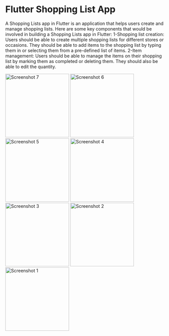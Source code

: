 # Flutter Shopping List App

A Shopping Lists app in Flutter is an application that helps users create and manage shopping lists. Here are some key components that would be involved in building a Shopping Lists app in Flutter:
1-Shopping list creation: Users should be able to create multiple shopping lists for different stores or occasions. They should be able to add items to the shopping list by typing them in or selecting them from a pre-defined list of items.
2-Item management: Users should be able to manage the items on their shopping list by marking them as completed or deleting them. They should also be able to edit the quantity.



  <img src="https://github.com/ahmedyaser12/Shopping_Lists/assets/129339360/58f9a087-fc06-4026-baa1-5c8ff238e70d" alt="Screenshot 7" width="200">
  <img src="https://github.com/ahmedyaser12/Shopping_Lists/assets/129339360/cced04b1-6759-4407-8ae4-87fc2a63c79f" alt="Screenshot 6" width="200">
  <img src="https://github.com/ahmedyaser12/Shopping_Lists/assets/129339360/361e3ea9-fbaa-4610-bfe2-01f304104132" alt="Screenshot 5" width="200">
  <img src="https://github.com/ahmedyaser12/Shopping_Lists/assets/129339360/99b47f63-fea5-4600-8211-4844b2173074" alt="Screenshot 4" width="200">
  <img src="https://github.com/ahmedyaser12/Shopping_Lists/assets/129339360/107e5105-57d4-41cc-b19f-81d5f865efa9" alt="Screenshot 3" width="200">
  <img src="https://github.com/ahmedyaser12/Shopping_Lists/assets/129339360/e4316547-a8db-41d4-8529-1594bcc585ac" alt="Screenshot 2" width="200">
  <img src="https://github.com/ahmedyaser12/Shopping_Lists/assets/129339360/898dbc25-067d-4dbf-8225-259a8b999f93" alt="Screenshot 1" width="200">

